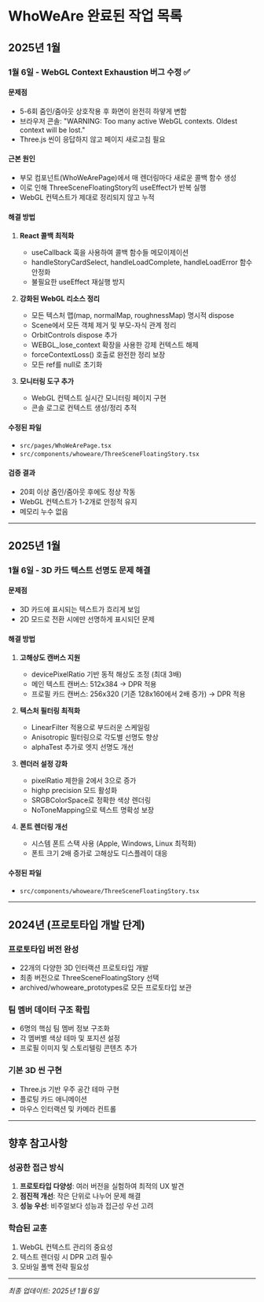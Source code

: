 # WhoWeAre 완료된 작업 목록

## 2025년 1월

### 1월 6일 - WebGL Context Exhaustion 버그 수정 ✅

#### 문제점
- 5-6회 줌인/줌아웃 상호작용 후 화면이 완전히 하얗게 변함
- 브라우저 콘솔: "WARNING: Too many active WebGL contexts. Oldest context will be lost."
- Three.js 씬이 응답하지 않고 페이지 새로고침 필요

#### 근본 원인
- 부모 컴포넌트(WhoWeArePage)에서 매 렌더링마다 새로운 콜백 함수 생성
- 이로 인해 ThreeSceneFloatingStory의 useEffect가 반복 실행
- WebGL 컨텍스트가 제대로 정리되지 않고 누적

#### 해결 방법
1. **React 콜백 최적화**
   - useCallback 훅을 사용하여 콜백 함수들 메모이제이션
   - handleStoryCardSelect, handleLoadComplete, handleLoadError 함수 안정화
   - 불필요한 useEffect 재실행 방지

2. **강화된 WebGL 리소스 정리**
   - 모든 텍스처 맵(map, normalMap, roughnessMap) 명시적 dispose
   - Scene에서 모든 객체 제거 및 부모-자식 관계 정리
   - OrbitControls dispose 추가
   - WEBGL_lose_context 확장을 사용한 강제 컨텍스트 해제
   - forceContextLoss() 호출로 완전한 정리 보장
   - 모든 ref를 null로 초기화

3. **모니터링 도구 추가**
   - WebGL 컨텍스트 실시간 모니터링 페이지 구현
   - 콘솔 로그로 컨텍스트 생성/정리 추적

#### 수정된 파일
- `src/pages/WhoWeArePage.tsx`
- `src/components/whoweare/ThreeSceneFloatingStory.tsx`

#### 검증 결과
- 20회 이상 줌인/줌아웃 후에도 정상 작동
- WebGL 컨텍스트가 1-2개로 안정적 유지
- 메모리 누수 없음

---

## 2025년 1월

### 1월 6일 - 3D 카드 텍스트 선명도 문제 해결

#### 문제점
- 3D 카드에 표시되는 텍스트가 흐리게 보임
- 2D 모드로 전환 시에만 선명하게 표시되던 문제

#### 해결 방법
1. **고해상도 캔버스 지원**
   - devicePixelRatio 기반 동적 해상도 조정 (최대 3배)
   - 메인 텍스트 캔버스: 512x384 → DPR 적용
   - 프로필 카드 캔버스: 256x320 (기존 128x160에서 2배 증가) → DPR 적용

2. **텍스처 필터링 최적화**
   - LinearFilter 적용으로 부드러운 스케일링
   - Anisotropic 필터링으로 각도별 선명도 향상
   - alphaTest 추가로 엣지 선명도 개선

3. **렌더러 설정 강화**
   - pixelRatio 제한을 2에서 3으로 증가
   - highp precision 모드 활성화
   - SRGBColorSpace로 정확한 색상 렌더링
   - NoToneMapping으로 텍스트 명확성 보장

4. **폰트 렌더링 개선**
   - 시스템 폰트 스택 사용 (Apple, Windows, Linux 최적화)
   - 폰트 크기 2배 증가로 고해상도 디스플레이 대응

#### 수정된 파일
- `src/components/whoweare/ThreeSceneFloatingStory.tsx`

---

## 2024년 (프로토타입 개발 단계)

### 프로토타입 버전 완성
- 22개의 다양한 3D 인터랙션 프로토타입 개발
- 최종 버전으로 ThreeSceneFloatingStory 선택
- archived/whoweare_prototypes로 모든 프로토타입 보관

### 팀 멤버 데이터 구조 확립
- 6명의 핵심 팀 멤버 정보 구조화
- 각 멤버별 색상 테마 및 포지션 설정
- 프로필 이미지 및 스토리텔링 콘텐츠 추가

### 기본 3D 씬 구현
- Three.js 기반 우주 공간 테마 구현
- 플로팅 카드 애니메이션
- 마우스 인터랙션 및 카메라 컨트롤

---

## 향후 참고사항

### 성공한 접근 방식
1. **프로토타입 다양성**: 여러 버전을 실험하여 최적의 UX 발견
2. **점진적 개선**: 작은 단위로 나누어 문제 해결
3. **성능 우선**: 비주얼보다 성능과 접근성 우선 고려

### 학습된 교훈
1. WebGL 컨텍스트 관리의 중요성
2. 텍스트 렌더링 시 DPR 고려 필수
3. 모바일 폴백 전략 필요성

---
*최종 업데이트: 2025년 1월 6일*
